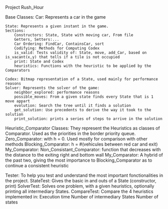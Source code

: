 Project Rush_Hour

Base Classes:
    Car: Represents a car in the game

    State: Represents a given instant in the game.
    Sections:
        Constructors: State, State with moving car, From file
        Getters, Setters:...
        Car Ordering: FindCar, ContainsCar, sort
        Codifying: Methods for Computing Codex
        is_valid: Tests validity of: State, move, add_Car, based on is_vacant(x,y) that tells if a tile is not occupied
        print: State and Codex
        heuristics: Functions with the heuristic to be applied by the Comparators

    Codex: Bitmap representation of a State, used mainly for performance reasons
    Solver: Represents the solver of the game:
        neighbor_explored: performance reasons
        possible_moves: From a given state finds every State that is 1 move appart
        evolution: Search the tree until it finds a solution
        get_solution: Use precedents to derive the way it took to the solution
        print_solution: prints a series of steps to arrive in the solution

Heuristic_Comparator Classes:
    They represent the Heuristics as classes of Comparator<State>. Used as the priorities in the border priority queue.
    Zero_Comparator: with h = 0. Used mostly for comparison with other methods
    Blocking_Comparator: h = #(vehicules between red car and exit)
    My_Comparator:
    Non_Consistant_Comparator: function that decreases with the distance to the exiting right and bottom wall
    My_Comparator: A hybrid of the past two, giving the most importance to Blocking_Comparator as to continue a consistent heuristic


Tester:
To help you test and understand the most important fonctionalities in the project.
    StateTest: Gives the basic in and outs of a State (constructor, print)
    SolverTest: Solves one problem, with a given heuristics, optionally printing all intermediary States.
    CompareTest: Compare the 4 heuristics implemented in:
        Execution time
        Number of intermediary States
        Number of states

